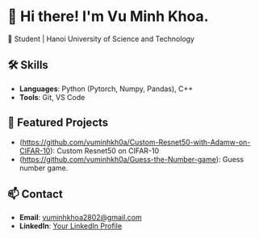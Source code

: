 # 👋 Hi there! I'm Vu Minh Khoa.  
🚀 Student | Hanoi University of Science and Technology  

## 🛠️ Skills  
- **Languages**: Python (Pytorch, Numpy, Pandas), C++  
- **Tools**: Git, VS Code  

## 📂 Featured Projects  
- (https://github.com/vuminhkh0a/Custom-Resnet50-with-Adamw-on-CIFAR-10): Custom Resnet50 on CIFAR-10
- (https://github.com/vuminhkh0a/Guess-the-Number-game): Guess number game.  


## 📫 Contact  
- **Email**: vuminhkhoa2802@gmail.com
- **LinkedIn**: [Your LinkedIn Profile](www.linkedin.com/in/vmkhoa28)  
